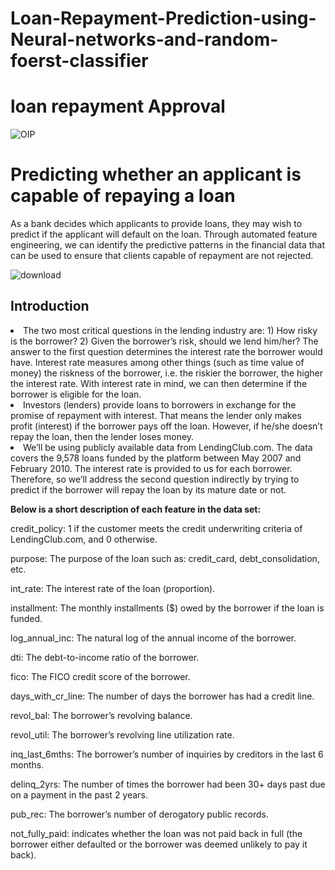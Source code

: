 # Loan-Repayment-Prediction-using-Neural-networks-and-random-foerst-classifier
<h1>loan repayment Approval</h1>

![OIP](https://github.com/mohansharma077/Loan-Repayment-Prediction-using-Neural-networks-and-random-foerst-classifier/assets/104629829/cac4c81f-6ccc-4a6c-af8f-b48ec7a3f582)


<h1>Predicting whether an applicant is capable of repaying a loan</h1>
<p>As a bank decides which applicants to provide loans, they may wish to predict if the applicant will default on the loan. Through automated feature engineering, we can identify the predictive patterns in the financial data that can be used to ensure that clients capable of repayment are not rejected.</p>

![download](https://github.com/mohansharma077/Loan-Repayment-Prediction-using-Neural-networks-and-random-foerst-classifier/assets/104629829/654c5d61-3861-4f22-9a65-0750c5ee65ef)
<h2>Introduction</h2>

<li>The two most critical questions in the lending industry are: 1) How risky is the borrower? 2) Given the borrower’s risk, should we lend him/her? The answer to the first question determines the interest rate the borrower would have. Interest rate measures among other things (such as time value of money) the riskness of the borrower, i.e. the riskier the borrower, the higher the interest rate. With interest rate in mind, we can then determine if the borrower is eligible for the loan.</li>

<li>Investors (lenders) provide loans to borrowers in exchange for the promise of repayment with interest. That means the lender only makes profit (interest) if the borrower pays off the loan. However, if he/she doesn’t repay the loan, then the lender loses money.</li>

<li>We’ll be using publicly available data from LendingClub.com. The data covers the 9,578 loans funded by the platform between May 2007 and February 2010. The interest rate is provided to us for each borrower. Therefore, so we’ll address the second question indirectly by trying to predict if the borrower will repay the loan by its mature date or not.</li>

**Below is a short description of each feature in the data set:**

credit_policy: 1 if the customer meets the credit underwriting criteria of LendingClub.com, and 0 otherwise.

purpose: The purpose of the loan such as: credit_card, debt_consolidation, etc.

int_rate: The interest rate of the loan (proportion).

installment: The monthly installments ($) owed by the borrower if the loan is funded.

log_annual_inc: The natural log of the annual income of the borrower.

dti: The debt-to-income ratio of the borrower.

fico: The FICO credit score of the borrower.

days_with_cr_line: The number of days the borrower has had a credit line.

revol_bal: The borrower’s revolving balance.

revol_util: The borrower’s revolving line utilization rate.

inq_last_6mths: The borrower’s number of inquiries by creditors in the last 6 months.

delinq_2yrs: The number of times the borrower had been 30+ days past due on a payment in the past 2 years.

pub_rec: The borrower’s number of derogatory public records.

not_fully_paid: indicates whether the loan was not paid back in full (the borrower either defaulted or the borrower was deemed unlikely to pay it back).
